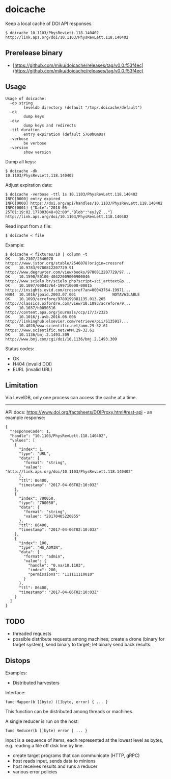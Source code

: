 # doicache

Keep a local cache of DOI API responses.

```shell
$ doicache 10.1103/PhysRevLett.118.140402
http://link.aps.org/doi/10.1103/PhysRevLett.118.140402
```

## Prerelease binary

* [https://github.com/miku/doicache/releases/tag/v0.0.f53f4ec](https://github.com/miku/doicache/releases/tag/v0.0.f53f4ec)

## Usage

```shell
Usage of doicache:
  -db string
        leveldb directory (default "/tmp/.doicache/default")
  -dk
        dump keys
  -dkv
        dump keys and redirects
  -ttl duration
        entry expiration (default 5760h0m0s)
  -verbose
        be verbose
  -version
        show version
```

Dump all keys:

```
$ doicache -dk
10.1103/PhysRevLett.118.140402
```

Adjust expiration date:

```
$ doicache -verbose -ttl 1s 10.1103/PhysRevLett.118.140402
INFO[0000] entry expired
INFO[0000] https://doi.org/api/handles/10.1103/PhysRevLett.118.140402
INFO[0001] {"Date":"2018-05-25T01:19:02.177003048+02:00","Blob":"eyJyZ..."}
http://link.aps.org/doi/10.1103/PhysRevLett.118.140402
```

Read input from a file:

```
$ doicache < file
```

Example:

```
$ doicache < fixtures/10 | column -t
OK    10.2307/2546078                          https://www.jstor.org/stable/2546078?origin=crossref
OK    10.9783/9780812207729.91                 http://www.degruyter.com/view/books/9780812207729/97...
OK    10.1590/S0100-40422009000900046          http://www.scielo.br/scielo.php?script=sci_arttext&p...
OK    10.1097/00043764-199710000-00015         https://insights.ovid.com/crossref?an=00043764-19971...
H404  10.1016/jpaid.2003.07.001                NOTAVAILABLE
OK    10.1093/acrefore/9780199381135.013.205   http://classics.oxfordre.com/view/10.1093/acrefore/9...
OK    10.1037/h0050516                         http://content.apa.org/journals/ccp/17/3/232b
OK    10.1016/j.avb.2016.06.006                http://linkinghub.elsevier.com/retrieve/pii/S135917...
OK    10.4028/www.scientific.net/amm.29-32.61  https://www.scientific.net/AMM.29-32.61
OK    10.1136/bmj.2.1493.309                   http://www.bmj.com/cgi/doi/10.1136/bmj.2.1493.309
```

Status codes:

* OK
* H404 (invalid DOI)
* EURL (invalid URL)

## Limitation

Via LevelDB, only one process can access the cache at a time.

----

API docs: https://www.doi.org/factsheets/DOIProxy.html#rest-api - an example
response:

```
{
  "responseCode": 1,
  "handle": "10.1103/PhysRevLett.118.140402",
  "values": [
    {
      "index": 1,
      "type": "URL",
      "data": {
        "format": "string",
        "value": "http://link.aps.org/doi/10.1103/PhysRevLett.118.140402"
      },
      "ttl": 86400,
      "timestamp": "2017-04-06T02:10:03Z"
    },
    {
      "index": 700050,
      "type": "700050",
      "data": {
        "format": "string",
        "value": "20170405220855"
      },
      "ttl": 86400,
      "timestamp": "2017-04-06T02:10:03Z"
    },
    {
      "index": 100,
      "type": "HS_ADMIN",
      "data": {
        "format": "admin",
        "value": {
          "handle": "0.na/10.1103",
          "index": 200,
          "permissions": "111111110010"
        }
      },
      "ttl": 86400,
      "timestamp": "2017-04-06T02:10:03Z"
    }
  ]
}
```

TODO
----

* threaded requests
* possible distribute requests among machines; create a drone (binary for
  target system), send binary to target; let binary send back results.

Distops
-------

Examples:

* Distributed harvesters

Interface:

```
func Mapper(b []byte) ([]byte, error) { ... }
```

This function can be distributed among threads or machines.

A single reducer is run on the host:

```
func Reducer(b []byte) error { ... }
```

Input is a sequence of items, each represented at the lowest level as bytes,
e.g. reading a file off disk line by line.

* create target programs that can communicate (HTTP, gRPC)
* host reads input, sends data to minions
* host receives results and runs a reducer
* various error policies

